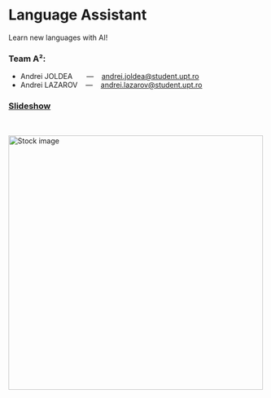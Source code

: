 # Language Assistant

Learn new languages with AI!

### Team A²:

- Andrei JOLDEA &nbsp;&nbsp; &nbsp;&nbsp; — &nbsp;&nbsp; andrei.joldea@student.upt.ro  
- Andrei LAZAROV &nbsp;&nbsp; — &nbsp;&nbsp; andrei.lazarov@student.upt.ro  

### [Slideshow](https://docs.google.com/presentation/d/1QBmnjBgvB85LjTHLeM4XnskQvkOjq6FVtV4fOmLFeIw/edit?usp=sharing)

&nbsp;

<img src="https://media.istockphoto.com/id/1075752640/ro/fotografie/aplica%C8%9Bie-de-realitate-augmentat%C4%83-folosind-inteligen%C8%9Ba-artificial%C4%83-pentru-recunoa%C8%99terea.jpg?s=2048x2048&w=is&k=20&c=3Bzhk4qN18ASaEoEVj2v4WjnCA4jJ9HQNEGI7lGXsGs=" alt="Stock image" width="500"/>
